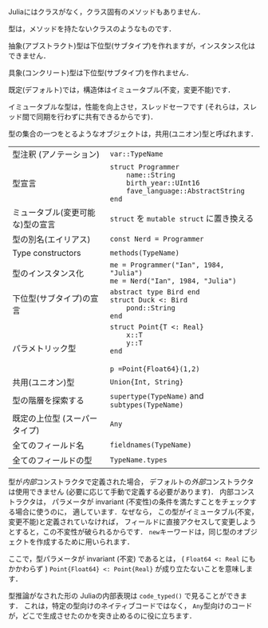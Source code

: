 Juliaにはクラスがなく，クラス固有のメソッドもありません．

型は，メソッドを持たないクラスのようなものです．

抽象(アブストラクト)型は下位型(サブタイプ)を作れますが，インスタンス化はできません．

具象(コンクリート)型は下位型(サブタイプ)を作れません．

既定(デフォルト)では，構造体はイミュータブル(不変，変更不能)です．

イミュータブルな型は，性能を向上させ，スレッドセーフです (それらは，スレッド間で同期を行わずに共有できるからです)．

型の集合の一つをとるようなオブジェクトは，共用(ユニオン)型と呼ばれます．

|                          |                                                   |
| ------------------------ | ------------------------------------------------- |
| 型注釈 (アノテーション)      | `var::TypeName`                                   |
| 型宣言        | `struct Programmer`<br>`    name::String`<br>`    birth_year::UInt16`<br>`    fave_language::AbstractString`<br>`end` |
| ミュータブル(変更可能な)型の宣言 | `struct` を `mutable struct` に置き換える                |
| 型の別名(エイリアス)         | `const Nerd = Programmer`                         |
| Type constructors        | `methods(TypeName)`                               |
| 型のインスタンス化    | `me = Programmer("Ian", 1984, "Julia")`<br>`me = Nerd("Ian", 1984, "Julia")` |
| 下位型(サブタイプ)の宣言  | `abstract type Bird end`<br>`struct Duck <: Bird`<br>`    pond::String`<br>`end` |
| パラメトリック型     | `struct Point{T <: Real}`<br>`    x::T`<br>`    y::T`<br>`end`<br><br>`p =Point{Float64}(1,2)`<br> |
| 共用(ユニオン)型   | `Union{Int, String}`                              |
| 型の階層を探索する | `supertype(TypeName)` and `subtypes(TypeName)`    |
| 既定の上位型 (スーパータイプ)   | `Any`                                             |
| 全てのフィールド名   | `fieldnames(TypeName)`                            |
| 全てのフィールドの型     | `TypeName.types`                                  |

型が*内部*コンストラクタで定義された場合，
デフォルトの*外部*コンストラクタは使用できません
 (必要に応じて手動で定義する必要があります)．
内部コンストラクタは，
パラメータが invariant (不変性)の条件を満たすことをチェックする場合に使うのに，
適しています．なぜなら，
この型がイミュータブル(不変，変更不能)と定義されていなければ，
フィールドに直接アクセスして変更しようとすると，この不変性が破られるからです．
`new`キーワードは，同じ型のオブジェクトを作成するために用いられます．

ここで，型パラメータが invariant (不変) であるとは，
( `Float64 <: Real` にもかかわらず )
`Point{Float64} <: Point{Real}` が成り立たないことを意味します．

型推論がなされた形の Juliaの内部表現は `code_typed()` で見ることができます．
これは，特定の型向けのネイティブコードではなく，
`Any`型向けのコードが，どこで生成させたのかを突き止めるのに役に立ちます．
